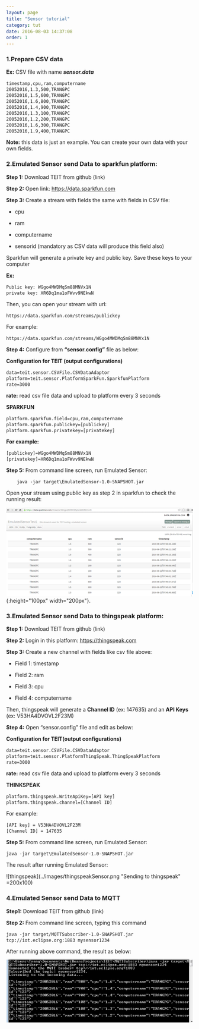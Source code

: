 ```yaml
---
layout: page
title: "Sensor tutorial"
category: tut
date: 2016-08-03 14:37:08
order: 1
---
```


### 1.Prepare CSV data 

**Ex:** CSV file with name ***sensor.data***

    timestamp,cpu,ram,computername
    20052016,1.3,500,TRANGPC
    20052016,1.5,600,TRANGPC
    20052016,1.6,800,TRANGPC
    20052016,1.4,900,TRANGPC
    20052016,1.3,100,TRANGPC
    20052016,1.2,200,TRANGPC
    20052016,1.6,300,TRANGPC
    20052016,1.9,400,TRANGPC
	
**Note:** this data is just an example. You can create your own data with your own fields.

### 2.Emulated Sensor send Data to sparkfun platform:

**Step 1:** Download TEIT from github (link) 

**Step 2:** Open link: https://data.sparkfun.com

**Step 3:** Create a stream with fields the same with fields in CSV file: 

  * cpu
  
  * ram
  
  * computername
  
  * sensorid (mandatory as CSV data will produce this field also)
  
Sparkfun will generate a private key and public key. Save these keys to your computer

**Ex:** 

    Public key: WGgo4MWDMqSm88MNVx1N
    private key: XR6Dq1ma1oFWvv9NEkwN

Then, you can open your stream with url: 

    https://data.sparkfun.com/streams/publickey 
    
For example:

    https://data.sparkfun.com/streams/WGgo4MWDMqSm88MNVx1N

**Step 4:** Configure from **“sensor.config”** file as below:

**Configuration for TEIT (output configurations)**
        
    data=teit.sensor.CSVFile.CSVDataAdaptor
    platform=teit.sensor.PlatformSparkFun.SparkfunPlatform
    rate=3000 
    
**rate:** read csv file data and upload to platform every 3 seconds

**SPARKFUN**

    platform.sparkfun.field=cpu,ram,computername
    platform.sparkfun.publickey=[publickey] 
    platform.sparkfun.privatekey=[privatekey]
    
**For example:** 

    [publickey]=WGgo4MWDMqSm88MNVx1N
    [privatekey]=XR6Dq1ma1oFWvv9NEkwN
    
**Step 5:** From command line screen, run Emulated Sensor:

		java -jar target\EmulatedSensor-1.0-SNAPSHOT.jar
		
Open your stream using public key as step 2 in sparkfun to check the running result: 

![sparkfun](../images/sparkfunSensor.png "Sending to sparkfun"){:height="100px" width="200px"}.

### 3.Emulated Sensor send Data to thingspeak platform:

**Step 1:** Download TEIT  from github (link) 

**Step 2:** Login in this platform: https://thingspeak.com 

**Step 3:** Create a new channel with fields like csv file above:

* Field 1: timestamp

* Field 2: ram

* Field 3: cpu

* Field 4: computername

Then, thingspeak will generate a **Channel ID** (ex: 147635) and an **API Keys** (ex: V53HA4DVOVL2F23M)

**Step 4:** Open “sensor.config” file and edit as below:

**Configuration for TEIT(output configurations)**

    data=teit.sensor.CSVFile.CSVDataAdaptor
    platform=teit.sensor.PlatformThingSpeak.ThingSpeakPlatform
    rate=3000 
	
**rate:** read csv file data and upload to platform every 3 seconds

**THINKSPEAK**

    platform.thingspeak.WriteApiKey=[API key] 
    platform.thingspeak.channel=[Channel ID] 
    
For example:

    [API key] = V53HA4DVOVL2F23M
    [Channel ID] = 147635

**Step 5:** From command line screen, run Emulated Sensor:

    java -jar target\EmulatedSensor-1.0-SNAPSHOT.jar
    
The result after running Emulated Sensor: 

![thingspeak](../images/thingspeakSensor.png "Sending to thingspeak" =200x100)

### 4.Emulated Sensor send Data to MQTT 

**Step1:** Download TEIT  from github (link) 

**Step 2:** From command line screen, typing this command

    java -jar target/MQTTSubscriber-1.0-SNAPSHOT.jar tcp://iot.eclipse.org:1883 mysensor1234
    
After running above command, the result as below:

![MQTT](../images/mqttSensor.png "Sending to MQTT")





